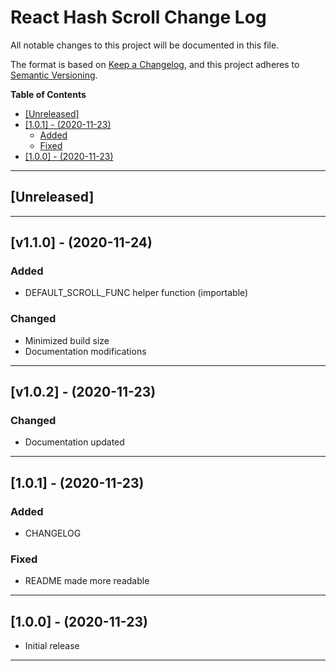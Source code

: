 # React Hash Scroll Change Log <!-- omit in toc -->

All notable changes to this project will be documented in this file.

The format is based on [Keep a Changelog](http://keepachangelog.com/),
and this project adheres to [Semantic Versioning](https://semver.org/spec/v2.0.0.html).

**Table of Contents**

- [[Unreleased]](#unreleased)
- [[1.0.1] - (2020-11-23)](#101---2020-11-23)
  - [Added](#added)
  - [Fixed](#fixed)
- [[1.0.0] - (2020-11-23)](#100---2020-11-23)

---

## [Unreleased]

---

## [v1.1.0] - (2020-11-24)

### Added

- DEFAULT_SCROLL_FUNC helper function (importable)

### Changed

- Minimized build size
- Documentation modifications

---

## [v1.0.2] - (2020-11-23)

### Changed

- Documentation updated

---

## [1.0.1] - (2020-11-23)

### Added

- CHANGELOG

### Fixed

- README made more readable

---

## [1.0.0] - (2020-11-23)

- Initial release

---
